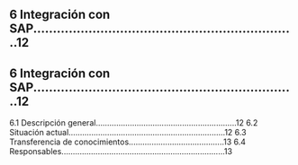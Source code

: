 ## 6 Integración con SAP\...\...\...\...\...\...\...\...\...\...\...\...\...\...\...\...\...\...\...\...\...\....12

## 6 Integración con SAP\...\...\...\...\...\...\...\...\...\...\...\...\...\...\...\...\...\...\...\...\...\....12

6.1 Descripción general\...\...\...\...\...\...\...\...\...\...\...\...\...\...\...\...\...\...\...\.....12 6.2 Situación actual\...\...\...\...\...\...\...\...\...\...\...\...\...\...\...\...\...\...\...\...\...\...\...12 6.3 Transferencia de conocimientos\...\...\...\...\...\...\...\...\...\...\...\...\...\...13 6.4 Responsables\...\...\...\...\...\...\...\...\...\...\...\...\...\...\...\...\...\...\...\...\...\...\...\...13
